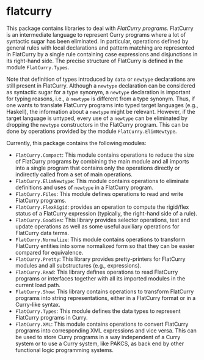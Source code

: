flatcurry
=========

This package contains libraries to deal with *FlatCurry programs*.
FlatCurry is an intermediate language to represent Curry programs
where a lot of syntactic sugar has been eliminated.
In particular, operations defined by general rules with
local declarations and pattern matching
are represented in FlatCurry by a single rule containing
case expressions and disjunctions in its right-hand side.
The precise structure of FlatCurry is defined in the
module `FlatCurry.Types`.

Note that definition of types introduced by `data` or `newtype`
declarations are still present in FlatCurry.
Although a `newtype` declaration can be considered as syntactic sugar
for a type synonym, a `newtype` declaration is important for
typing reasons, i.e., a `newtype`
is different from a type synonym. Thus, if one wants to translate
FlatCurry programs into typed target languages (e.g., Haskell),
the information about a `newtype` might be relevant.
However, if the target language is untyped, every use of a `newtype`
can be eliminated by dropping the `newtype` constructors
in the FlatCurry program. This can be done by operations
provided by the module `FlatCurry.ElimNewtype`.

Currently, this package contains the following modules:

* `FlatCurry.Compact`: This module contains operations to reduce the size
  of FlatCurry programs by combining the main module and all imports
  into a single program that contains only the operations directly or
  indirectly called from a set of main operations.
* `FlatCurry.ElimNewtype`: This module contains operations to eliminate
  definitions and uses of `newtype` in a FlatCurry program.
* `FlatCurry.Files`: This module defines operations to read and write
  FlatCurry programs.
* `FlatCurry.FlexRigid`: provides an operation to compute the rigid/flex status
  of a FlatCurry expression (typically, the right-hand side of a rule).
* `FlatCurry.Goodies`: This library provides selector operations, test and
  update operations as well as some useful auxiliary operations
  for FlatCurry data terms.
* `FlatCurry.Normalize`: This module contains operations to transform
  FlatCurry entities into some normalized form so that they can be easier
  compared for equivalence.
* `FlatCurry.Pretty`: This library provides pretty-printers for
  FlatCurry modules and all substructures (e.g., expressions).
* `FlatCurry.Read`: This library defines operations to read FlatCurry programs
  or interfaces together with all its imported modules in the current
  load path.
* `FlatCurry.Show`: This library contains operations to transform
  FlatCurry programs into string representations, either in a
  FlatCurry format or in a Curry-like syntax.
* `FlatCurry.Types`: This module defines the data types to represent
  FlatCurry programs in Curry.
* `FlatCurry.XML`: This module contains operations to convert FlatCurry
  programs into corresponding XML expressions and vice versa.
  This can be used to store Curry programs in a way independent
  of a Curry system or to use a Curry system, like PAKCS,
  as back end by other functional logic programming systems.
